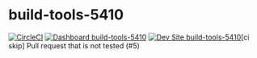 # build-tools-5410

[![CircleCI](https://circleci.com/gh/pantheon-ci-bot/build-tools-5410.svg?style=shield)](https://circleci.com/gh/pantheon-ci-bot/build-tools-5410)
[![Dashboard build-tools-5410](https://img.shields.io/badge/dashboard-build_tools_5410-yellow.svg)](https://dashboard.pantheon.io/sites/a6eaf353-f6a6-4ce8-8cf7-01f368791d79#dev/code)
[![Dev Site build-tools-5410](https://img.shields.io/badge/site-build_tools_5410-blue.svg)](http://dev-build-tools-5410.pantheonsite.io/)[ci skip] Pull request that is not tested (#5)

